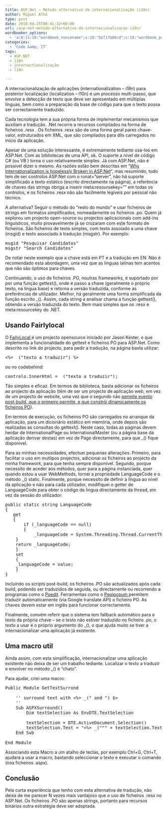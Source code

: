 ```yaml
---
title: ASP.Net – Método alternativo de internacionalização (i18n)
author: Miguel Alho
type: post
date: 2010-08-25T00:41:32+00:00
url: /asp-net-metodo-alternativo-de-internacionalizacao-i18n/
wordbooker_options:
  - 'a:8:{s:18:"wordbook_noncename";s:10:"b2f17b66cd";s:18:"wordbook_page_post";s:4:"-100";s:18:"wordbook_orandpage";s:1:"2";s:23:"wordbook_default_author";s:1:"2";s:23:"wordbook_extract_length";s:3:"256";s:19:"wordbook_actionlink";s:3:"300";s:18:"wordbook_attribute";s:31:"Posted a new post on their blog";s:29:"wordbooker_status_update_text";s:35:": New blog post :  %title% - %link%";}'
categories:
  - 'Code &amp; IT'
tags:
  - ASP.NET
  - i18n
  - internactionalização
  - l10n

---
```

A internacionalização de aplicações (internationalization &#8211; i18n) para posterior localização (localization &#8211; l10n) é um processo multi-passo, que envolve a detecção de texto que deve ser apresentado em múltiplas línguas, bem como a preparação da base de código para que o texto possa ser correctamente traduzido.

Cada tecnologia tem a sua própria forma de implementar mecanismos que auxiliam a tradução. .Net recorre a recursos compilados na forma de ficheiros .resx . Os ficheiros .resx são de uma forma geral pares chave-valor, estruturados em XML, que são compilados para dlls carregados no inicio da aplicação.

<!--more-->

Apesar de uma solução interessante, é extremamente tediante usa-los em ASP.Net. Com as bibliotecas de uma API, ok. O suporte a nível de código C# (ou VB ) torna o uso relativamente simples. Já com ASP.Net, não é possível dizer o mesmo. As razões estão bem descritas em &#8220;<a href="http://www.expatsoftware.com/articles/2010/03/why-internationalization-is-hopelessly.html" target="_blank">Why Internationalization is hopelessly Broken in ASP.Net</a>&#8220;, mas resumindo, tudo tem de ser controlos ASP.Net com o runat=&#8221;server&#8221;, não há suporte simplificado a texto estático (escrito directamente na página), a referência de chaves das strings obriga a inserir meta:resoursekey=&#8221;&#8221; em todas os controlos, e os ficheiros .resx não são facilmente legíveis por pessoal não técnico.

A alternativa? Seguir o método do &#8220;resto do mundo&#8221; e usar ficheiros de strings em formatos simplificados, nomeadamente os ficheiros .po. Quem já explorou um projecto open-source ou projectos aplicacionais com add-ins linguísticos, muito provavelmente já se cruzaram com este formato de ficheiros. São ficheiros de texto simples, com texto assoiado a uma chave (msgid) e texto associado à tradução (msgstr). Por exemplo:

<pre lang="text">msgid "Pesquisar Candidatos"
msgstr "Search Candidates"</pre>

De notar neste exemplo que a chave está em PT e a tradução em EN. Não é recomendado esta abordagem, uma vez que as línguas latinas tem acentos que não são óptimos para chaves.

Continuando, o uso de ficheiros .PO, noutras frameworks, é suportado por por uma função gettext(), onde é passo a chave (geralmente o próprio texto, na língua base) e retorna a versão traduzida, conforme as preferências de utilizador. Melhor, há geralmente uma forma simplificada da função escrito _(). Assim, cada string a analisar chama a função gettext(), obtendo a versão traduzida do texto. Bem mais simples que os .resx e meta:resourcekey do .NET.

## Usando Fairlylocal

O <a href="http://www.fairtutor.com/fairlylocal/" target="_blank">FailyLocal </a> é um projecto opensource iniciado por Jason Kester, e que implementa a funcionalidade do gettext e ficheiros PO para ASP.Net. Como descrito no link do projecto, para pedir a tradução, na página basta utilizar:

<pre lang="asp">&lt;%= _("texto a traduzir") %&gt;
</pre>

ou no codebehind:

<pre lang="csharp">controlo.InnerHtml = _("texto a traduzir");</pre>

Tão simples e eficaz. Em termos de biblioteca, basta adicionar os ficheiros ao projecto da aplicação (têm de ser um projecto de aplicação web, em vez de um projecto de website, uma vez que o segundo não <a href="http://www.fairtutor.com/fairlylocal/fairlylocal-details#basepage" target="_blank">permite evento post-build, que o primeiro permite, e que constrói dinamicamente os ficheiros PO</a>).

Em termos de execução, os ficheiros PO são carregados no arranque da aplicação, para um dicionário estático em memória, onde depois são realizadas as consultas do gettext(). Neste caso, todas as paginas devem herdar de InternationalPage ou InternationalMaster (ou a página base da aplicação derivar destas) em vez de Page directamente, para que _() fique disponível.

Para as minhas necessidades, efectuei pequenas alterações. Primeiro, para facilitar o uso em mutlipos projectos, adicionai os ficheiros ao projecto da minha framework, para que tenha sempre disponível. Segundo, porque necessito de aceder aos métodos, quer para a página instanciada, quer quando estou a usar WebMethods, tornei a propriedade LanguageCode e o método _() static. Finalmente, porque necessito de definir a língua ao nível da aplicação e não para cada utilizador, modifiquei o getter de LanguageCode para obter o código de lingua directamente da thread, em vez da sessão do utilizador:

<pre lang="csharp">public static string LanguageCode
{
   get
   {
       if (_languageCode == null)
       {
           _languageCode = System.Threading.Thread.CurrentThread.CurrentUICulture.TwoLetterISOLanguageName.ToLower();
	}
	return _languageCode;
    }
    set
    {
	_languageCode = value;
    }
}</pre>

Incluíndo os scripts post-build, os ficheiros .PO são actualizados após cada build, podendo ser traduzidos de seguida, ou directamente ou recorrendo a programas como o <a href="http://www.poedit.net/index.php" target="_blank">Poedit</a>. Ferramentas como o <a href="http://pepipopum.dixo.net/" target="_blank">Pepipopum </a>permitem traduzir automaticamente (via Google translate API) o ficheiro PO. As chaves devem estar em inglês para funcionar correctamente.

Finalmente, convém referir que o sistema tem fallback automático para o texto da própria chave &#8211; se o testo não estiver traduzido no ficheiro .po, o texto a usar é o próprio argumento do _(), o que ajuda muito se tiver a internacionalizar uma aplicação já existente.

## Uma macro util

Ainda assim, com esta simplificação, internacionalizar uma aplicação existente não deixa de ser um trabalho tediante. Localizar o texto a traduzir e envolver no método _() é &#8220;chato&#8221;.

Para ajudar, criei uma macro:

<pre lang="vb">Public Module GetTextSurrond

    '' surround text with &lt;%= _(" and ") $&gt;
    ''
    Sub ASPXSurround()
        Dim textSelection As EnvDTE.TextSelection

        textSelection = DTE.ActiveDocument.Selection()
        textSelection.Text = "&lt;%= _(""" + textSelection.Text + """) " ''%&gt;"
    End Sub

End Module
</pre>

Associando esta Macro a um atalho de teclas, por exemplo Ctrl+G, Ctrl+T, ajudará a usar a macro, bastando seleccionar o texto e executar o comando (nos ficheiros .aspx).

## Conclusão

Pela curta experiência que tenho com esta alternativa de tradução, não deixa de me parecer N vezes mais vantajoso que o uso de ficheiros .resx no ASP.Net. Os ficheiros .PO são apenas strings, portanto para recursos binários outra estratégia deve ser adoptada.